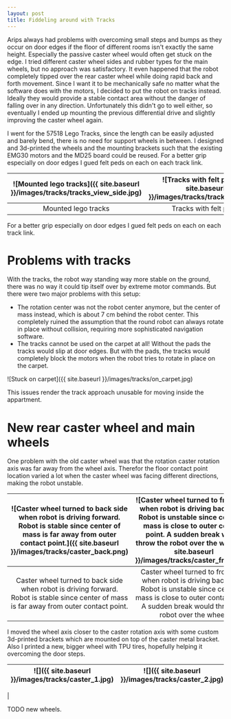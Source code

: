 ```yaml
---
layout: post
title: Fiddeling around with Tracks
---
```


Arips always had problems with overcoming small steps and bumps as they occur on door edges if the floor of different rooms isn't exactly the same height. Especially the passive caster wheel would often get stuck on the edge. I tried different caster wheel sides and rubber types for the main wheels, but no approach was satisfactory. It even happened that the robot completely tipped over the rear caster wheel while doing rapid back and forth movement. Since I want it to be mechanically safe no matter what the software does with the motors, I decided to put the robot on tracks instead. Ideally they would provide a stable contact area without the danger of falling over in any direction. Unfortunately this didn't go to well either, so eventually I ended up mounting the previous differential drive and slightly improving the caster wheel again.


I went for the 57518 Lego Tracks, since the length can be easily adjusted and barely bend, there is no need for support wheels in between. I designed and 3d-printed the wheels and the mounting brackets such that the existing EMG30 motors and the MD25 board could be reused. For a better grip especially on door edges I gued felt peds on each on each track link. 


![Mounted lego tracks]({{ site.baseurl }}/images/tracks/tracks_view_side.jpg)| ![Tracks with felt pads]({{ site.baseurl }}/images/tracks/tracks_view.jpg)
:-------------:|:-------------:
Mounted lego tracks | Tracks with felt pads

For a better grip especially on door edges I gued felt peds on each on each track link. 

# Problems with tracks

With the tracks, the robot way standing way more stable on the ground, there was no way it could tip itself over by extreme motor commands. But there were two major problems with this setup:
 * The rotation center was not the robot center anymore, but the center of mass instead, which is about 7 cm behind the robot center. This completely ruined the  assumption that the round robot can always rotate in place without collision, requiring more sophisticated navigation software.
 * The tracks cannot be used on the carpet at all! Without the pads the tracks would slip at door edges. But with the pads, the tracks would completely block the motors when the robot tries to rotate in place on the carpet. 

![Stuck on carpet]({{ site.baseurl }}/images/tracks/on_carpet.jpg)

This issues render the track approach unusable for moving inside the appartment.


# New rear caster wheel and main wheels

One problem with the old caster wheel was that the rotation caster rotation axis was far away from the wheel axis. Therefor the floor contact point location varied a lot when the caster wheel was facing different directions, making the robot unstable.

![Caster wheel turned to back side when robot is driving forward. Robot is stable since center of mass is far away from outer contact point.]({{ site.baseurl }}/images/tracks/caster_back.png) | ![Caster wheel turned to front side when robot is driving backward. Robot is unstable since center of mass is close to outer contact point. A sudden break would throw the robot over the wheel.]({{ site.baseurl }}/images/tracks/caster_front.png)
:-------------:|:-------------:
Caster wheel turned to back side when robot is driving forward. Robot is stable since center of mass is far away from outer contact point. | Caster wheel turned to front side when robot is driving backward. Robot is unstable since center of mass is close to outer contact point. A sudden break would throw the robot over the wheel.


I moved the wheel axis closer to the caster rotation axis with some custom 3d-printed brackets which are mounted on top of the caster metal bracket. Also I printed a new, bigger wheel with TPU tires, hopefully helping it overcoming the door steps.

![]({{ site.baseurl }}/images/tracks/caster_1.jpg) | ![]({{ site.baseurl }}/images/tracks/caster_2.jpg)
:-------------:|:-------------:
|

TODO new wheels.

